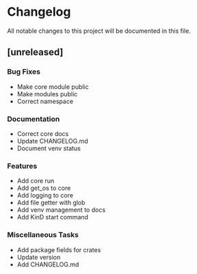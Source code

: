 # Changelog

All notable changes to this project will be documented in this file.

## [unreleased]

### Bug Fixes

- Make core module public
- Make modules public
- Correct namespace

### Documentation

- Correct core docs
- Update CHANGELOG.md
- Document venv status

### Features

- Add core run
- Add get_os to core
- Add logging to core
- Add file getter with glob
- Add venv management to docs
- Add KinD start command

### Miscellaneous Tasks

- Add package fields for crates
- Update version
- Add CHANGELOG.md
